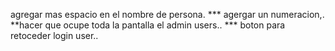 agregar mas espacio en el nombre de persona.
*** agergar un numeracion,.
**hacer que ocupe toda la pantalla el admin users..
*** boton para retoceder login user..